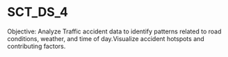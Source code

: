 # SCT_DS_4
Objective: Analyze Traffic accident data to identify patterns related to road conditions, weather, and time of day.Visualize accident hotspots and contributing factors.